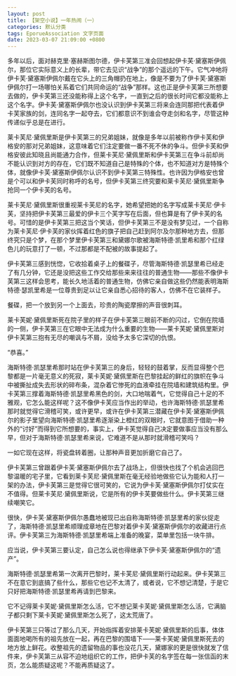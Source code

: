 ```yaml
---
layout: post
title: 【架空小说】一年热闹（一）
categories: 默认分类
tags: EporueAssociation 文字页面
date: 2023-03-07 21:09:00 +0800
---
```


多年以后，面对赫克里·塞赫斯图尔德，伊卡芙第三准会回想起伊卡芙·黛塞斯伊佩尔，那位它实际意义上的长辈，带它去见识“战争”的那个遥远的下午。它气冲地将伊卡芙·黛塞斯伊佩尔戴在它头上的三角帽扔在地上，像是不要为了伊卡芙·黛塞斯伊佩尔打一场哪怕关系着它们共同命运的“战争”那样。这也正是伊卡芙第三所想要去做的，伊卡芙第三还没能称得上这个名字，一直到之后的很长时间它都没能称上这个名字。伊卡芙·黛塞斯伊佩尔也没认识到伊卡芙第三将来会连同那把代表着伊卡芙家族的剑，连同名字一起夺去，它们都意识不到谁会夺走剑和名字，尽管这种传递似乎总是在进行。

莱卡芙尼·黛佩里斯是伊卡芙第三的兄弟姐妹，就像是多年以前被称作伊卡芙和伊格安的那对兄弟姐妹，这意味着它们注定要做一番不死不休的争斗。但伊卡芙和伊格安彼此知晓且尚能通力合作，但莱卡芙尼·黛佩里斯和伊卡芙第三在争斗前却尚不能认识到对方的存在，它们既不知道自己是特殊的个体，也不知道对方是特殊个体，就像伊卡芙·黛塞斯伊佩尔认识不到伊卡芙第三特殊性。也许因为伊格安也曾是个可以和伊卡芙同时称呼的名号，但伊卡芙第三终究要和莱卡芙尼·黛佩里斯争抢同一个伊卡芙的名号。

莱卡芙尼·黛佩里斯很重视莱卡芙尼的名字，她希望把她的名字写成莱卡芙尼·伊卡芙，坚持把伊卡芙第三最爱的伊卡三个芙字写在后面，但也算是有了伊卡芙的名号。可惜的是伊卡芙第三把这当个笑话，但伊卡芙第三不是没有梦见过，一个自称为莱卡芙尼·伊卡芙的家伙挥着红色的旗子把自己赶到阿尔及尔那种地方去，但那终究只是个梦，在那个梦里伊卡芙第三和黛娜尔歌被海斯特德·凯里希和那个红绿色儿的玩意打了一顿，不过那都是不配被的故事提起了。

伊卡芙第三感到恍惚，它收拾着桌子上的餐碟子，尽管海斯特德·凯瑟里希已经走了有几分钟，它还是没把这些工作交给那些来来往往的普通生物——那些不像伊卡芙第三这样会思考，能长久地活着的普通生物，仿佛它亲自做这些仍然能表明海斯特德·瑟凯里希是一位尊贵到足以让它亲自悉心招待的客人，仿佛不在它装样子。

餐碟，把一个放到另一个上面去，珍贵的陶瓷摩擦的声音很刺耳。

莱卡芙妮·黛佩里斯死在院子里的样子在伊卡芙第三眼前不断的闪过，它倒在院墙的一侧，伊卡芙第三在它眼中无法成为什么重要的生物——莱卡芙妮·黛佩里斯对伊卡芙第三抱有无尽的嘲讽与不屑，没给予太多它深切的仇恨。

“恭喜。”

海斯特德·凯瑟里希那时站在伊卡芙第三的身后，轻轻的鼓着掌，反而显得整个巴黎都是一片毫无意义的死寂，莱卡芙妮·黛佩里斯在巴黎挂起的鲜红的旗帜在争斗中被撕扯成失去形状的碎布条，混杂着它惨死的血液牵挂在院墙和建筑结构里。伊卡芙第三撑着海斯特德·凯瑟里希黑色的剑，大口地喘着气，它觉得自己十足的不雅观，它怎么能这样呢？这不像伊卡芙应当作出的举动，也许海斯特德·凯瑟里希那时就觉得它滑稽可笑，或许更早，或许在伊卡芙第三潜藏在伊卡芙·黛塞斯伊佩尔的影子里望向海斯特德·凯瑟里希逐渐染上橙红的双眼时，它就意图于借助一种外的“讨好”而得到它所想要的，事实上，伊卡芙觉得自己决定要做事应当没有那么早，但对于海斯特德·凯瑟里希来说，它难道不是从那时就滑稽可笑吗？

一如它现在这样，将瓷盘转着圈，让那种声音更加折磨它自己了。

伊卡芙第三曾跟着伊卡芙·黛塞斯伊佩尔去了战场上，但很快也找了个机会逃回巴黎温暖的宅子里，它看到莱卡芙尼·黛佩里斯在毫无经验地做些它认为能和人打一架的办法，伊卡芙第三是觉得它很可笑的，它说为伊卡芙·黛塞斯伊佩尔打仗实在不值得。但莱卡芙尼·黛佩里斯说，它是所有的伊卡芙要做些什么。伊卡芙第三继续嘲笑它。

很快，伊卡芙·黛塞斯伊佩尔愚蠢地被现已出自称海斯特德·凯瑟里希的家伙捉走了，海斯特德·凯瑟里希顺理成章地在巴黎对着伊卡芙·黛塞斯伊佩尔的收藏进行点评。伊卡芙第三为海斯特德·凯瑟里希端上准备的晚宴，菜单里包括一块牛排。

应当说，伊卡芙第三要认定，自己怎么说也得继承下伊卡芙·黛塞斯伊佩尔的“遗产”。

海斯特德·凯瑟里希第一次离开巴黎时，莱卡芙尼·黛佩里斯行动起来。伊卡芙第三不在意它到底搞了些什么，那些它也记不太清了，或者说，它不想记清楚，于是它只好把海斯特德·凯瑟里希再请到巴黎来。

它不记得莱卡芙妮·黛佩里斯怎么活，它不想记莱卡芙妮·黛佩里斯怎么活，它满脑子都只剩下莱卡芙妮·黛佩里斯怎么死了，这太荒唐了。

伊卡芙第三只等过了那么几天，开始指挥着安排莱卡芙妮·黛佩里斯的后事，体体面面地喝所有的祖先放在一起，再在巴黎的围墙下——莱卡芙妮·黛佩里斯死去的地方放上鲜花。收整祖先的遗留物品的事也没花几天，黛娜家的更是很快就发了信件来，伊卡芙第三从容不迫地组织它的工作，把伊卡芙的名字签在每一张信函的末页，怎么能质疑这呢？不能再质疑这了。

